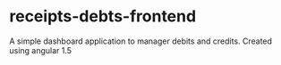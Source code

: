 # receipts-debts-frontend
A simple dashboard application to manager debits and credits. Created using angular 1.5
